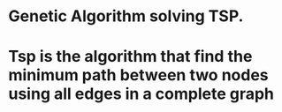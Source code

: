 # Genetic Algorithm solving TSP. 
# Tsp is the algorithm that find the minimum path between two nodes using all edges in a complete graph
